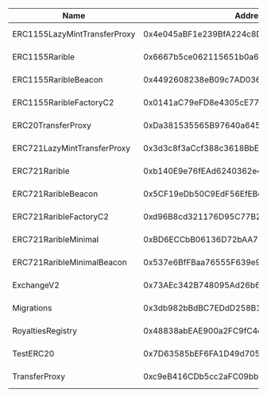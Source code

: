  Name | Address | Url 
 --- | --- | ---
 ERC1155LazyMintTransferProxy | 0x4e045aBF1e239BfA224c8DCb8F889C3d447D3804 | https://goerli-explorer.optimism.io/address/0x4e045aBF1e239BfA224c8DCb8F889C3d447D3804 
 ERC1155Rarible | 0x6667b5ce062115651b0a6f499ac3f24A2DdFCB72 | https://goerli-explorer.optimism.io/address/0x6667b5ce062115651b0a6f499ac3f24A2DdFCB72 
 ERC1155RaribleBeacon | 0x4492608238eB09c7AD036e9C089538a7286B8985 | https://goerli-explorer.optimism.io/address/0x4492608238eB09c7AD036e9C089538a7286B8985 
 ERC1155RaribleFactoryC2 | 0x0141aC79eFD8e4305cE7785B4483C54d5E968995 | https://goerli-explorer.optimism.io/address/0x0141aC79eFD8e4305cE7785B4483C54d5E968995 
 ERC20TransferProxy | 0xDa381535565B97640a6453fA7A1A7b161AF78cbE | https://goerli-explorer.optimism.io/address/0xDa381535565B97640a6453fA7A1A7b161AF78cbE 
 ERC721LazyMintTransferProxy | 0x3d3c8f3aCcf388c3618BbE80598692B6d15bd4D5 | https://goerli-explorer.optimism.io/address/0x3d3c8f3aCcf388c3618BbE80598692B6d15bd4D5 
 ERC721Rarible | 0xb140E9e76fEAd6240362e4692D94a87E69754F8C | https://goerli-explorer.optimism.io/address/0xb140E9e76fEAd6240362e4692D94a87E69754F8C 
 ERC721RaribleBeacon | 0x5CF19eDb50C9EdF56EfEBe12DFa588E9E589514D | https://goerli-explorer.optimism.io/address/0x5CF19eDb50C9EdF56EfEBe12DFa588E9E589514D 
 ERC721RaribleFactoryC2 | 0xd96B8cd321176D95C77B2Ba6bfC007659c6CdceB | https://goerli-explorer.optimism.io/address/0xd96B8cd321176D95C77B2Ba6bfC007659c6CdceB 
 ERC721RaribleMinimal | 0xBD6ECCbB06136D72bAA72BAF922f35b0EA353E6C | https://goerli-explorer.optimism.io/address/0xBD6ECCbB06136D72bAA72BAF922f35b0EA353E6C 
 ERC721RaribleMinimalBeacon | 0x537e6BfFBaa76555F639e95F6BF01198F5ce9cAc | https://goerli-explorer.optimism.io/address/0x537e6BfFBaa76555F639e95F6BF01198F5ce9cAc 
 ExchangeV2 | 0x73AEc342B748095Ad26b6B90038944a742a6151E | https://goerli-explorer.optimism.io/address/0x73AEc342B748095Ad26b6B90038944a742a6151E 
 Migrations | 0x3db982bBdBC7EDdD258B10Ed7AAE65C82Fdcc73c | https://goerli-explorer.optimism.io/address/0x3db982bBdBC7EDdD258B10Ed7AAE65C82Fdcc73c 
 RoyaltiesRegistry | 0x48838abEAE900a2FC9fC4eC95a47F29a6c1B7647 | https://goerli-explorer.optimism.io/address/0x48838abEAE900a2FC9fC4eC95a47F29a6c1B7647 
 TestERC20 | 0x7D63585bEF6FA1D49d70558FF0616C99480FFA0F | https://goerli-explorer.optimism.io/address/0x7D63585bEF6FA1D49d70558FF0616C99480FFA0F 
 TransferProxy | 0xc9eB416CDb5cc2aFC09bb75393AEc6dBA4E5C84a | https://goerli-explorer.optimism.io/address/0xc9eB416CDb5cc2aFC09bb75393AEc6dBA4E5C84a 
